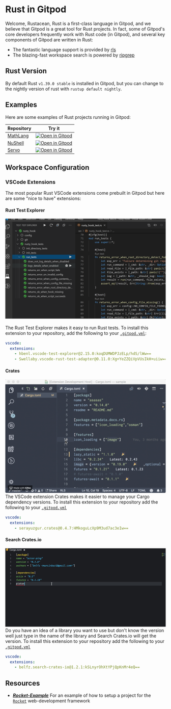 # Rust in Gitpod

Welcome, Rustacean, Rust is a first-class language in Gitpod, and we believe that Gitpod is a great tool for Rust projects. In fact, some of Gitpod's core developers frequently work with Rust code (in Gitpod), and several key components of Gitpod are written in Rust:

* The fantastic language support is provided by [rls](https://github.com/rust-lang/rls)
* The blazing-fast workspace search is powered by [ripgrep](https://github.com/BurntSushi/ripgrep)

## Rust Version
By default Rust `v1.39.0 stable` is installed in Gitpod, but you can change to the nightly version of rust with `rustup default nightly`.

## Examples

Here are some examples of Rust projects running in Gitpod:

| Repository    | Try it    |
|---------|------------|
|[MathLang](https://github.com/JesterOrNot/mathlang) | [![Open in Gitpod](https://gitpod.io/button/open-in-gitpod.svg)](https://gitpod.io/#https://github.com/JesterOrNot/MathLang) |
|[NuShell](https://github.com/nushell/nushell/) | [![Open in Gitpod](https://gitpod.io/button/open-in-gitpod.svg)](https://gitpod.io/#https://github.com/nushell/nushell) |
|[Servo](https://github.com/jankeromnes/servo) | [![Open in Gitpod](https://gitpod.io/button/open-in-gitpod.svg)](https://gitpod.io/#https://https://github.com/jankeromnes/servo)
## Workspace Configuration

### VSCode Extensions

The most popular Rust VSCode extensions come prebuilt in Gitpod but here are some "nice to have" extensions:

#### Rust Test Explorer
![](images/rustTest.png)
<br>
<br>
The Rust Test Explorer makes it easy to run Rust tests. To install this extension to your repository, add the following to your [`.gitpod.yml`](https://www.gitpod.io/docs/41_config_gitpod_file/):
```yaml
vscode:
  extensions:
    - hbenl.vscode-test-explorer@2.15.0:koqDUMWDPJzELp/hdS/lWw==
    - Swellaby.vscode-rust-test-adapter@0.11.0:Xg+YeZZQiVpVUsIkH+uiiw==
```
#### Crates
![](images/cratesDemo.gif)
The VSCode extension Crates makes it easier to manage your Cargo dependency versions. To install this extension to your repository add the following to your [`.gitpod.yml`](https://www.gitpod.io/docs/41_config_gitpod_file/)

```yaml
vscode:
  extensions:
    - serayuzgur.crates@0.4.7:HMkoguLcXp9M3ud7ac3eIw==
```
#### <p>Search Crates.io</p>
![](images/searchCratesio.gif)
Do you have an idea of a library you want to use but don't know the version well just type in the name of the library and Search Crates.io will get the version. To install this extension to your repository add the following to your [`.gitpod.yml`](https://www.gitpod.io/docs/41_config_gitpod_file/)
```yaml
vscode:
  extensions:
    - belfz.search-crates-io@1.2.1:kSLnyrOhXtYPjQpKnMr4eQ==
```

## Resources
* ***[Rocket-Example](https://www.gitpod.io/blog/docker-in-gitpod/)*** For an example of how to setup a project for the [`Rocket`](https://rocket.rs/) web-development framework
